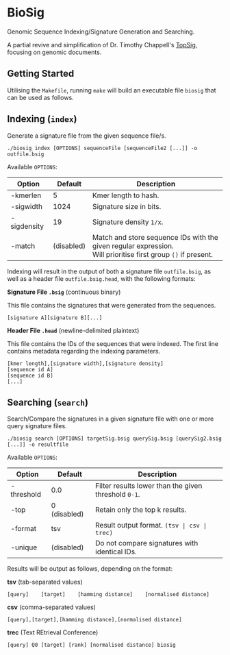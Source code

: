 # BioSig
Genomic Sequence Indexing/Signature Generation and Searching.

A partial revive and simplification of Dr. Timothy Chappell's [TopSig](https://github.com/tachappell/topsig), focusing on genomic documents.

## Getting Started
Utilising the `Makefile`, running `make` will build an executable file `biosig` that can be used as follows.

## Indexing (`index`)
Generate a signature file from the given sequence file/s.

`./biosig index [OPTIONS] sequenceFile [sequenceFile2 [...]] -o outfile.bsig`

Available `OPTIONS`:

| Option      | Default    | Description                                                                                                      |
| ----------- | ---------- | ---------------------------------------------------------------------------------------------------------------- |
| -kmerlen    | 5          | Kmer length to hash.                                                                                             |
| -sigwidth   | 1024       | Signature size in bits.                                                                                          |
| -sigdensity | 19         | Signature density `1/x`.                                                                                         |
| -match      | (disabled) | Match and store sequence IDs with the given regular expression.<br/>Will prioritise first group `()` if present. |

Indexing will result in the output of both a signature file `outfile.bsig`, as well as a header file `outfile.bsig.head`, with the following formats:

**Signature File `.bsig`** (continuous binary)

This file contains the signatures that were generated from the sequences.
```
[signature A][signature B][...]
```

**Header File `.head`** (newline-delimited plaintext)

This file contains the IDs of the sequences that were indexed. The first line contains metadata regarding the indexing parameters.
```
[kmer length],[signature width],[signature density]
[sequence id A]
[sequence id B]
[...]
```

## Searching (`search`)
Search/Compare the signatures in a given signature file with one or more query signature files.

`./biosig search [OPTIONS] targetSig.bsig querySig.bsig [querySig2.bsig [...]] -o resultfile`

Available `OPTIONS`:

| Option      | Default      | Description                                          |
| ----------- | ------------ | ---------------------------------------------------- |
| -threshold  | 0.0          | Filter results lower than the given threshold `0-1`. |
| -top        | 0 (disabled) | Retain only the top k results.                       |
| -format     | tsv          | Result output format. `(tsv \| csv \| trec)`         |
| -unique     | (disabled)   | Do not compare signatures with identical IDs.        |

Results will be output as follows, depending on the format:

**tsv** (tab-separated values)
```
[query]    [target]    [hamming distance]    [normalised distance]
```

**csv** (comma-separated values)
```
[query],[target],[hamming distance],[normalised distance]
```

**trec** (Text REtrieval Conference)
```
[query] Q0 [target] [rank] [normalised distance] biosig
```
